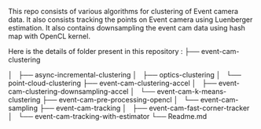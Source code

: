 This repo consists of various algorithms for clustering of Event camera data. It also consists tracking the points on Event camera using Luenberger estimation. It also contains downsampling the event cam data using hash map with OpenCL kernel.

Here is the details of folder present in this repository :
├── event-cam-clustering

│   ├── async-incremental-clustering
│   ├── optics-clustering
│   └── point-cloud-clustering
├── event-cam-clustering-accel
│   ├── event-cam-clustering-downsampling-accel
│   └── event-cam-k-means-clustering
├── event-cam-pre-processing-opencl
│   └── event-cam-sampling
├── event-cam-tracking
│   ├── event-cam-fast-corner-tracker
│   └── event-cam-tracking-with-estimator
└── Readme.md

